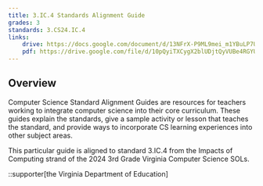 ```yaml
---
title: 3.IC.4 Standards Alignment Guide
grades: 3
standards: 3.CS24.IC.4
links:
    drive: https://docs.google.com/document/d/13NFrX-P9ML9mei_m1YBuLP7Uy9AROhLtHIIsz9uP2Nc/edit?usp=drive_link
    pdf: https://drive.google.com/file/d/10pQyiTXCygX2blUDjtQyVUBe4RGYU6Qf/view?usp=drive_link
---
```


## Overview

Computer Science Standard Alignment Guides are resources for teachers working to integrate computer science into their core curriculum. These guides explain the standards, give a sample activity or lesson that teaches the standard, and provide ways to incorporate CS learning experiences into other subject areas.

This particular guide is aligned to standard 3.IC.4 from the Impacts of Computing strand of the 2024 3rd Grade Virginia Computer Science SOLs.

::supporter[the Virginia Department of Education]